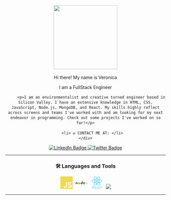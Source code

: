<div id = "header" align = "center">
    <img src= "https://media.giphy.com/media/NgurY1o4z080Jfoyzw/giphy.gif" width="200" height="200">
    <div>
         <p> Hi there! My name is Veronica  </p>
         <p> I am a FullStack Engineer  </p>

         <p>I am an environmentalist and creative turned engineer based in Silicon Valley. I have an extensive knowledge in HTML, CSS, JavaScript, Node.js, MongoDB, and React. My skills highly reflect across screens and teams I've worked with and am looking for my next endeavor in programming. Check out some projects I've worked on so far!</p>
    
          <li> ✉️ CONTACT ME AT: </li>
    </div>
  <div id ="badges" >
      <a href ="https://www.linkedin.com/in/veronica-palafox-4a53991b4/">
         <img src="https://img.shields.io/badge/LinkedIn-pink?style=for-the-badge&logo=linkedin&logoColor=white" alt="LinkedIn Badge">
      </a>
      <a href = "https://twitter.com/hufflepuffcodes">
        <img src= "https://img.shields.io/badge/Twitter-pink?style=for-the-badge&logo=twitter&logoColor=white" alt="Twitter Badge">
      </a>
      
  </div>
 

</div>

   ---
   
   ### :hammer_and_wrench: Languages and Tools 
 <div align= "center">
        <img src="https://github.com/devicons/devicon/blob/master/icons/javascript/javascript-plain.svg" title="JavaScript" alt="JavaScript" width="40" height="40"/>&nbsp;
        <img src="https://github.com/devicons/devicon/blob/master/icons/nodejs/nodejs-original-wordmark.svg" title="node" alt="node" width="40" height="40"/>&nbsp;
           <img src="https://github.com/devicons/devicon/blob/master/icons/react/react-original-wordmark.svg" title="react" alt="react" width="40" height="40"/>&nbsp;
        <img src="https://skillicons.dev/icons?i=mongodb,git,html,css,postman,tailwind" />
</div>

---

